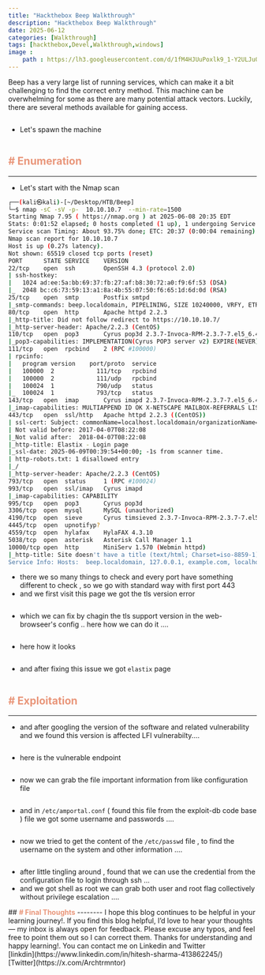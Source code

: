 ```yaml
---
title: "Hackthebox Beep Walkthrough"
description: "Hackthebox Beep Walkthrough"
date: 2025-06-12
categories: [Walkthrough]
tags: [hackthebox,Devel,Walkthrough,windows]
image :
    path : https://lh3.googleusercontent.com/d/1fM4HJUuPoxlk9_1-Y2ULJu0V76BNN1LP
---
```


Beep has a very large list of running services, which can make it a bit challenging to find the correct entry method. This machine can be overwhelming for some as there are many potential attack vectors. Luckily, there are several methods available for gaining access.

<img src="https://lh3.googleusercontent.com/d/1lswbGzcUfVpaPp1q_o3pthGHFm_Cnux2" alt="">

- Let's spawn the machine

<img src="https://lh3.googleusercontent.com/d/1IJlvZtyeHGrN2EkMbDC0i5maLbfB0zDo" alt="">

## <span style="color: DarkSalmon;"><b># Enumeration</b></span> 
---------

- Let's start with the Nmap scan 

```bash
┌──(kali㉿kali)-[~/Desktop/HTB/Beep]
└─$ nmap -sC -sV -p-  10.10.10.7  --min-rate=1500    
Starting Nmap 7.95 ( https://nmap.org ) at 2025-06-08 20:35 EDT
Stats: 0:01:52 elapsed; 0 hosts completed (1 up), 1 undergoing Service Scan
Service scan Timing: About 93.75% done; ETC: 20:37 (0:00:04 remaining)
Nmap scan report for 10.10.10.7
Host is up (0.27s latency).
Not shown: 65519 closed tcp ports (reset)
PORT      STATE SERVICE    VERSION
22/tcp    open  ssh        OpenSSH 4.3 (protocol 2.0)
| ssh-hostkey: 
|   1024 ad:ee:5a:bb:69:37:fb:27:af:b8:30:72:a0:f9:6f:53 (DSA)
|_  2048 bc:c6:73:59:13:a1:8a:4b:55:07:50:f6:65:1d:6d:0d (RSA)
25/tcp    open  smtp       Postfix smtpd
|_smtp-commands: beep.localdomain, PIPELINING, SIZE 10240000, VRFY, ETRN, ENHANCEDSTATUSCODES, 8BITMIME, DSN
80/tcp    open  http       Apache httpd 2.2.3
|_http-title: Did not follow redirect to https://10.10.10.7/
|_http-server-header: Apache/2.2.3 (CentOS)
110/tcp   open  pop3       Cyrus pop3d 2.3.7-Invoca-RPM-2.3.7-7.el5_6.4
|_pop3-capabilities: IMPLEMENTATION(Cyrus POP3 server v2) EXPIRE(NEVER) PIPELINING TOP APOP RESP-CODES USER AUTH-RESP-CODE STLS UIDL LOGIN-DELAY(0)
111/tcp   open  rpcbind    2 (RPC #100000)
| rpcinfo: 
|   program version    port/proto  service
|   100000  2            111/tcp   rpcbind
|   100000  2            111/udp   rpcbind
|   100024  1            790/udp   status
|_  100024  1            793/tcp   status
143/tcp   open  imap       Cyrus imapd 2.3.7-Invoca-RPM-2.3.7-7.el5_6.4
|_imap-capabilities: MULTIAPPEND ID OK X-NETSCAPE MAILBOX-REFERRALS LISTEXT URLAUTHA0001 ATOMIC ANNOTATEMORE CHILDREN NO ACL BINARY STARTTLS QUOTA CONDSTORE THREAD=REFERENCES LIST-SUBSCRIBED SORT UNSELECT LITERAL+ IMAP4rev1 SORT=MODSEQ IDLE Completed THREAD=ORDEREDSUBJECT CATENATE NAMESPACE RENAME UIDPLUS IMAP4 RIGHTS=kxte
443/tcp   open  ssl/http   Apache httpd 2.2.3 ((CentOS))
| ssl-cert: Subject: commonName=localhost.localdomain/organizationName=SomeOrganization/stateOrProvinceName=SomeState/countryName=--
| Not valid before: 2017-04-07T08:22:08
|_Not valid after:  2018-04-07T08:22:08
|_http-title: Elastix - Login page
|_ssl-date: 2025-06-09T00:39:54+00:00; -1s from scanner time.
| http-robots.txt: 1 disallowed entry 
|_/
|_http-server-header: Apache/2.2.3 (CentOS)
793/tcp   open  status     1 (RPC #100024)
993/tcp   open  ssl/imap   Cyrus imapd
|_imap-capabilities: CAPABILITY
995/tcp   open  pop3       Cyrus pop3d
3306/tcp  open  mysql      MySQL (unauthorized)
4190/tcp  open  sieve      Cyrus timsieved 2.3.7-Invoca-RPM-2.3.7-7.el5_6.4 (included w/cyrus imap)
4445/tcp  open  upnotifyp?
4559/tcp  open  hylafax    HylaFAX 4.3.10
5038/tcp  open  asterisk   Asterisk Call Manager 1.1
10000/tcp open  http       MiniServ 1.570 (Webmin httpd)
|_http-title: Site doesn't have a title (text/html; Charset=iso-8859-1).
Service Info: Hosts:  beep.localdomain, 127.0.0.1, example.com, localhost; OS: Unix
```

- there we so many things to check and every port have something different to check , so we go with standard way with first port 443
- and we first visit this page we got the tls version error 

<img src="https://lh3.googleusercontent.com/d/1iaydSVFZzS6nr31UFafbL_ayjNQRCqRu" alt="">

- which we can fix by chagin the tls support version in the web-browseer's config .. here how we can do it ....

<img src="https://lh3.googleusercontent.com/d/1I5E4Qq0CC65aDwyJDdxZ-sB5OmtuqY2F" alt="">

- here how it looks 

<img src="https://lh3.googleusercontent.com/d/15xxNpo7V4VcmNN7mBRYjGeIiNASuYhDY" alt="">

- and after fixing this issue we got `elastix` page 

<img src="https://lh3.googleusercontent.com/d/1ay7b1QbJF42Rk1eho6wT0vl62W-ZurOu" alt="">

## <span style="color: DarkSalmon;"><b># Exploitation</b></span> 
--------

- and after googling the version of the software and related vulnerability and we found this version is affected LFI vulnerabilty.... 

<img src="https://lh3.googleusercontent.com/d/1yzOalsECd0g1M3S7ht2jnJoFzeJdx_SJ" alt="">

- here is the vulnerable endpoint 

<img src="https://lh3.googleusercontent.com/d/1sZxKkSH0u364_jJ-LCNmuF1lpprkej-B" alt="">

- now we can grab the file important information from like configuration file 

<img src="https://lh3.googleusercontent.com/d/1eyD0YaAYy3kbyduTX8xZqBA10mC1jCL8" alt="">

- and  in `/etc/amportal.conf` ( found this file from the exploit-db code base ) file we got some username and passwords .... 

<img src="https://lh3.googleusercontent.com/d/1XUSTU5WhD6iNWsBrEJNbFVjIoiRnZPoN" alt="">

- now we tried to get the content of the `/etc/passwd` file , to find the username on the system and other information .... 

<img src="https://lh3.googleusercontent.com/d/1o-WIG_-f-1wqTfsoK8rBP7PzWxd1Apek" alt="">

- after little tingling around , found that we can use the credential from the configuration file to login through ssh ...
- and we got shell as root we can grab both user and root flag collectively without privilege escalation .... 

<img src="https://lh3.googleusercontent.com/d/17YI1KorX7dyMZVVU_7qWTBhV50SSNQ8B" alt="">


<br>
## <span style="color: DarkSalmon;"><b># Final Thoughts</b></span>
--------
I hope this blog continues to be helpful in your learning journey!. If you find this blog helpful, I’d love to hear your thoughts — my inbox is always open for feedback. Please excuse any typos, and feel free to point them out so I can correct them. Thanks for understanding and happy learning!. You can contact me on Linkedin and Twitter <br>
[linkdin](https://www.linkedin.com/in/hitesh-sharma-413862245/) <br>
[Twitter](https://x.com/Archtrmntor) <br>